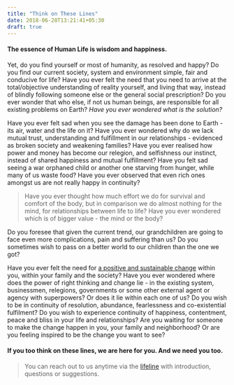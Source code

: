 ```yaml
---
title: "Think on These Lines"
date: 2018-06-28T13:21:41+05:30
draft: true
---
```


#### The essence of Human Life is wisdom and happiness.

Yet, do you find yourself or most of humanity, as resolved and happy? Do you find our current society, system and environment simple, fair and conducive for life? Have you ever felt the need that you need to arrive at the total/objective understanding of reality yourself, and living that way, instead of blindly following someone else or the general social prescription? Do you ever wonder that who else, if not us human beings, are responsible for all existing problems on Earth? *Have you ever wondered what is the solution?* 

Have you ever felt sad when you see the damage has been done to Earth - its air, water and the life on it? Have you ever wondered why do we lack mutual trust, understanding and fulfillment in our relationships - evidenced as broken society and weakening families? Have you ever realised how power and money has become our relegion, and selfishness our instinct, instead of shared happiness and mutual fulfillment? Have you felt sad seeing a war orphaned child or another one starving from hunger, while many of us waste food? Have you ever observed that even rich ones amongst us are not really happy in continuity? 

> Have you ever thought how much effort we do for survival and comfort of the body, but in comparison we do almost nothing for the mind, for relationships between life to life? Have you ever wondered which is of bigger value - the mind or the body? 

Do you foresee that given the current trend, our grandchildren are going to face even more complications, pain and suffering than us? Do you sometimes wish to pass on a better world to our children than the one we got? 

Have you ever felt the need for [a positive and sustainable change](/post/background) within you, within your family and the society? Have you ever wondered where does the power of right thinking and change lie - in the existing system, businessmen, relegions, governments or some other external agent or agency with superpowers? Or does it lie within each one of us? Do you wish to be in continuity of resolution, abundance, fearlessness and co-existential fulfilment? Do you wish to experience continuity of happiness, contentment, peace and bliss in your life and relationships? Are you waiting for someone to make the change happen in you, your family and neighborhood? Or are you feeling inspired to be the change you want to see?

#### If you too think on these lines, we are here for you. And we need you too.

> You can reach out to us anytime via the [lifeline](/page/lifeline) with introduction, questions or suggestions. 
